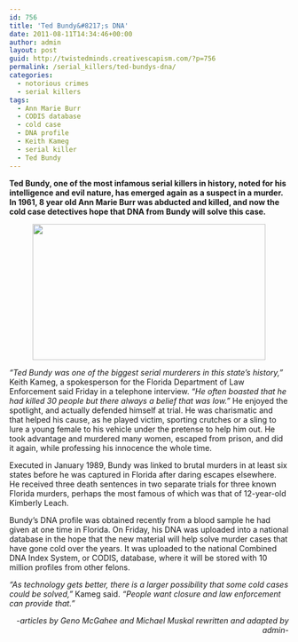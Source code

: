 ```yaml
---
id: 756
title: 'Ted Bundy&#8217;s DNA'
date: 2011-08-11T14:34:46+00:00
author: admin
layout: post
guid: http://twistedminds.creativescapism.com/?p=756
permalink: /serial_killers/ted-bundys-dna/
categories:
  - notorious crimes
  - serial killers
tags:
  - Ann Marie Burr
  - CODIS database
  - cold case
  - DNA profile
  - Keith Kameg
  - serial killer
  - Ted Bundy
---
```

<p class="dropcap-first">
  <strong>Ted Bundy, one of the most infamous serial killers in history, noted for his intelligence and evil nature, has emerged again as a suspect in a murder. In 1961, 8 year old Ann Marie Burr was abducted and killed, and now the cold case detectives hope that DNA from Bundy will solve this case.</strong>
</p>

<p style="text-align: center;">
  <em><img class="aligncenter" src="http://www.latimes.com/media/photo/2011-08/63775929.jpg" alt="" width="420" height="245" /></em>
</p>

<p style="text-align: left;">
  <em>&#8220;Ted Bundy was one of the biggest serial murderers in this state&#8217;s history,&#8221;</em> Keith Kameg, a spokesperson for the Florida Department of Law Enforcement said Friday in a telephone interview. <em>&#8220;He often boasted that he had killed 30 people but there always a belief that was low.&#8221;</em> He enjoyed the spotlight, and actually defended himself at trial. He was charismatic and that helped his cause, as he played victim, sporting crutches or a sling to lure a young female to his vehicle under the pretense to help him out. He took advantage and murdered many women, escaped from prison, and did it again, while professing his innocence the whole time.
</p>

<p style="text-align: left;">
  Executed in January 1989, Bundy was linked to brutal murders in at least six states before he was captured in Florida after daring escapes elsewhere. He received three death sentences in two separate trials for three known Florida murders, perhaps the most famous of which was that of 12-year-old Kimberly Leach.
</p>

<p style="text-align: left;">
  Bundy’s DNA profile was obtained recently from a blood sample he had given at one time in Florida. On Friday, his DNA was uploaded into a national database in the hope that the new material will help solve murder cases that have gone cold over the years. It was uploaded to the national Combined DNA Index System, or CODIS, database, where it will be stored with 10 million profiles from other felons.
</p>

<p style="text-align: left;">
  <em>&#8220;As technology gets better, there is a larger possibility that some cold cases could be solved,&#8221;</em> Kameg said.<em> &#8220;People want closure and law enforcement can provide that.&#8221;</em>
</p>

<p style="text-align: right;">
  <em>-articles by Geno McGahee and Michael Muskal rewritten and adapted by admin-</em>
</p>